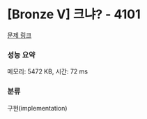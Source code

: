 # [Bronze V] 크냐? - 4101 

[문제 링크](https://www.acmicpc.net/problem/4101) 

### 성능 요약

메모리: 5472 KB, 시간: 72 ms

### 분류

구현(implementation)

